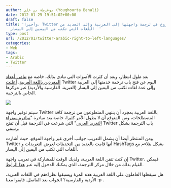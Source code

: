 ```yaml
---
author: يوغرطة بن علي (Youghourta Benali)
date: 2012-01-25 19:51:02+00:00
draft: false
title: 'وأخيرا، Twitter تعلن عن الشروع في ترجمة واجهتها إلى العربية وإلى العديد من
  اللغات التي تكتب من اليمين إلى اليسار  '
type: post
url: /2012/01/twitter-arabic-right-to-left-languages/
categories:
- Web
tags:
- Arabic
- Twitter
---
```


بعد طول انتظار، وبعد أن كثرت الأصوات التي تنادي بذلك، خاصة مع [تنامي أعداد المغردين باللغة العربية](https://www.it-scoop.com/2011/11/arabic-fastest-growing-language-twitter/)، [أعلنت](http://blog.twitter.com/2012/01/twitter-translation-center-adds-right.html) Twitter اليوم عن فتح باب ترجمة خدمتها إلى العربية وإلى عدة لغات تكتب من اليمين إلى اليسار (العبرية، الفارسية والأردية) عبر مركزها الخاص بالترجمة.




[![](https://www.it-scoop.com/wp-content/uploads/2012/01/twitter-logo-RTL.jpg)
](https://www.it-scoop.com/wp-content/uploads/2012/01/twitter-logo-RTL.jpg)




سيتم توفير واجهة Twitter باللغة العربية بمجرد أن ينتهي المتطوعون من ترجمة كافة المصطلحات، ومن المتوقع أن لا يطول الأمر كثيرا، خاصة بعد مبادرة "[مبادرة سفراء التغريد العربي](http://www.taghreedat.com/)" التي شرعت في الترجمة قبل أن تفتح Twitter باب الترجمة بشكل رسمي.




ومن المنتظر أيضا أن يشمل التعريب جوانب أخرى غير واجهة الموقع، حيث أشارت Twitter أنها قامت بالعديد من التحديثات لعرض التغريدات و HashTags بشكل يتلاءم مع اللغات التي تكتب من اليمين إلى اليسار.




إن كنت تتقن اللغة العربية، ولديك الوقت للمشاركة في تعريب واجهة Twitter، فيمكن القيام بذلك من خلال مركز الترجمة، الذي يمكنك الدخول إليه عبر [هذا الرابط](http://translate.twttr.com/welcome/signup/1).




هل سيفعلها العاملون على اللغة العربية هذه المرة ويسبقوا نظراءهم في اللغات العبرية، الأردية والفارسية؟ الجواب بعد الفاصل. فابقوا معنا :p .
